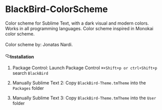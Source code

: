 # BlackBird-ColorScheme

<p>Color scheme for Sublime Text, with a dark visual and modern colors. Works in all programming languages. Color scheme inspired in Monokai color scheme.<br /><br />Color scheme by: Jonatas Nardi.</p>

<h4><a id="user-content-installation" class="anchor" href="#installation" aria-hidden="true"><svg aria-hidden="true" class="octicon octicon-link" height="16" version="1.1" viewBox="0 0 16 16" width="16"><path d="M4 9h1v1H4c-1.5 0-3-1.69-3-3.5S2.55 3 4 3h4c1.45 0 3 1.69 3 3.5 0 1.41-.91 2.72-2 3.25V8.59c.58-.45 1-1.27 1-2.09C10 5.22 8.98 4 8 4H4c-.98 0-2 1.22-2 2.5S3 9 4 9zm9-3h-1v1h1c1 0 2 1.22 2 2.5S13.98 12 13 12H9c-.98 0-2-1.22-2-2.5 0-.83.42-1.64 1-2.09V6.25c-1.09.53-2 1.84-2 3.25C6 11.31 7.55 13 9 13h4c1.45 0 3-1.69 3-3.5S14.5 6 13 6z"></path></svg></a>Installation</h4>

<ol>
<li><p>Package Control: Launch Package Control <code>⌘+Shift+p or ctrl+Shift+p</code> search <code>BlackBird</code></p></li>
<li><p>Manually Sublime Text 2: Copy <code>BlackBird-Theme.tmTheme</code> into the <code>Packages</code> folder</p></li>
<li><p>Manually Sublime Text 3: Copy <code>BlackBird-Theme.tmTheme</code> into the <code>User</code> folder</p></li>
</ol>
